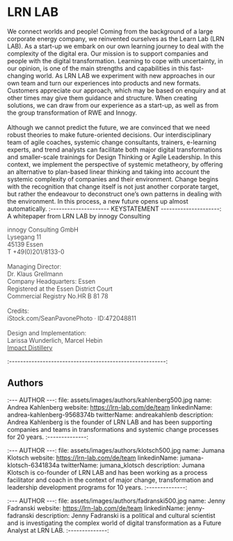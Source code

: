 # LRN LAB

We connect worlds and people! Coming from the background of a large corporate energy company, we reinvented ourselves as the Learn Lab (LRN LAB). As a start-up we embark on our own learning journey to deal with the complexity of the digital era. Our mission is to support companies and people with the digital transformation. Learning to cope with uncertainty, in our opinion, is one of the main strengths and capabilities in this fast-changing world. As LRN LAB we experiment with new approaches in our own team and turn our experiences into products and new formats. Customers appreciate our approach, which may be based on enquiry and at other times may give them guidance and structure. When creating solutions, we can draw from our experience as a start-up, as well as from the group transformation of RWE and Innogy.<br><br>Although we cannot predict the future, we are convinced that we need robust theories to make future-oriented decisions. Our interdisciplinary team of agile coaches, systemic change consultants, trainers, e-learning experts, and trend analysts can facilitate both major digital transformations and smaller-scale trainings for Design Thinking or Agile Leadership. In this context, we implement the perspective of systemic metatheory, by offering an alternative to plan-based linear thinking and taking into account the systemic complexity of companies and their environment. Change begins with the recognition that change itself is not just another corporate target, but rather the endeavour to deconstruct one’s own patterns in dealing with the environment. In this process, a new future opens up almost automatically.
:--------------------- KEYSTATEMENT ---------------------:
A whitepaper from LRN LAB by innogy Consulting
<p style="font-weight: 300">
innogy Consulting GmbH<br/>
Lysegang 11<br/>
45139 Essen<br/>
T +49(0)201/8133-0<br/><br/>
Managing Director:<br/>
Dr. Klaus Grellmann<br/>
Company Headquarters: Essen<br/>
Registered at the Essen District Court<br/>
Commercial Registry No.HR B 81 78<br/><br/>
Credits:<br/>iStock.com/SeanPavonePhoto · ID:472048811<br/><br/>
Design and Implementation:<br/>
Larissa Wunderlich, Marcel Hebin<br/>
<a href="http://www.impactdistillery.com">Impact Distillery</a>
</p>
:--------------------------------------------------------:

## Authors 

:--- AUTHOR ---:
file: assets/images/authors/kahlenberg500.jpg
name: Andrea Kahlenberg
website: https://lrn-lab.com/de/team
linkedinName: andrea-kahlenberg-9568374b
twitterName: andreakahlenb
description: Andrea Kahlenberg is the founder of LRN LAB and has been supporting companies and teams in transformations and systemic change processes for 20 years.
:--------------:

:--- AUTHOR ---:
file: assets/images/authors/klotsch500.jpg
name: Jumana Klotsch
website: https://lrn-lab.com/de/team
linkedinName: jumana-klotsch-6341834a
twitterName: jumana_klotsch
description: Jumana Klotsch is co-founder of LRN LAB and has been working as a process facilitator and coach in the context of major change, transformation and leadership development programs for 10 years.
:--------------:

:--- AUTHOR ---:
file: assets/images/authors/fadranski500.jpg
name: Jenny Fadranski
website: https://lrn-lab.com/de/team
linkedinName: jenny-fadranski
description: Jenny Fadranski is a political and cultural scientist and is investigating the complex world of digital transformation as a Future Analyst at LRN LAB.
:--------------:


